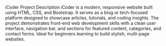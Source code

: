 iCoder Project Description
iCoder is a modern, responsive website built using HTML, CSS, and Bootstrap. It serves as a blog or tech-focused platform designed to showcase articles, tutorials, and coding insights. The project demonstrates front-end web development skills with a clean user interface, navigation bar, and sections for featured content, categories, and contact forms. Ideal for beginners learning to build stylish, multi-page websites.

